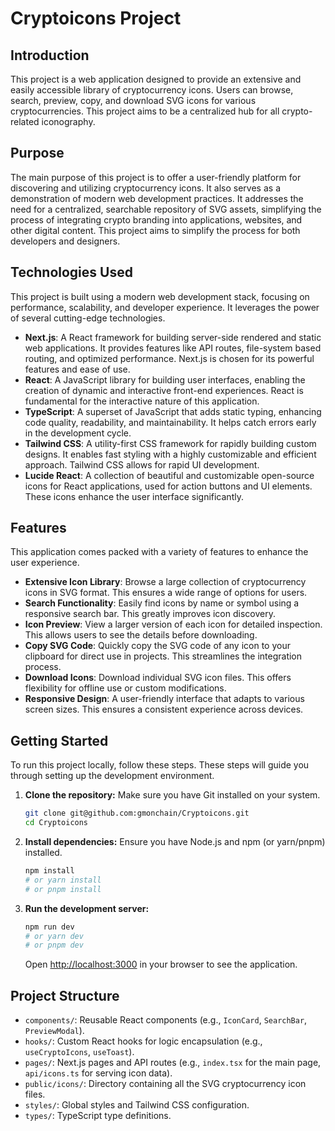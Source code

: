 # Cryptoicons Project

## Introduction

This project is a web application designed to provide an extensive and easily accessible library of cryptocurrency icons. Users can browse, search, preview, copy, and download SVG icons for various cryptocurrencies. This project aims to be a centralized hub for all crypto-related iconography.

## Purpose

The main purpose of this project is to offer a user-friendly platform for discovering and utilizing cryptocurrency icons. It also serves as a demonstration of modern web development practices.
It addresses the need for a centralized, searchable repository of SVG assets, simplifying the process of integrating crypto branding into applications, websites, and other digital content. This project aims to simplify the process for both developers and designers.

## Technologies Used

This project is built using a modern web development stack, focusing on performance, scalability, and developer experience. It leverages the power of several cutting-edge technologies.

*   **Next.js**: A React framework for building server-side rendered and static web applications. It provides features like API routes, file-system based routing, and optimized performance. Next.js is chosen for its powerful features and ease of use.
*   **React**: A JavaScript library for building user interfaces, enabling the creation of dynamic and interactive front-end experiences. React is fundamental for the interactive nature of this application.
*   **TypeScript**: A superset of JavaScript that adds static typing, enhancing code quality, readability, and maintainability. It helps catch errors early in the development cycle.
*   **Tailwind CSS**: A utility-first CSS framework for rapidly building custom designs. It enables fast styling with a highly customizable and efficient approach. Tailwind CSS allows for rapid UI development.
*   **Lucide React**: A collection of beautiful and customizable open-source icons for React applications, used for action buttons and UI elements. These icons enhance the user interface significantly.
  
## Features

This application comes packed with a variety of features to enhance the user experience.
*   **Extensive Icon Library**: Browse a large collection of cryptocurrency icons in SVG format. This ensures a wide range of options for users.
*   **Search Functionality**: Easily find icons by name or symbol using a responsive search bar. This greatly improves icon discovery.
*   **Icon Preview**: View a larger version of each icon for detailed inspection. This allows users to see the details before downloading.
*   **Copy SVG Code**: Quickly copy the SVG code of any icon to your clipboard for direct use in projects. This streamlines the integration process.
*   **Download Icons**: Download individual SVG icon files. This offers flexibility for offline use or custom modifications.
*   **Responsive Design**: A user-friendly interface that adapts to various screen sizes. This ensures a consistent experience across devices.

## Getting Started

To run this project locally, follow these steps. These steps will guide you through setting up the development environment.
1.  **Clone the repository:** Make sure you have Git installed on your system.

    ```bash
    git clone git@github.com:gmonchain/Cryptoicons.git
    cd Cryptoicons
    ```

2.  **Install dependencies:** Ensure you have Node.js and npm (or yarn/pnpm) installed.

    ```bash
    npm install
    # or yarn install
    # or pnpm install
    ```

3.  **Run the development server:**

    ```bash
    npm run dev
    # or yarn dev
    # or pnpm dev
    ```

    Open [http://localhost:3000](http://localhost:3000) in your browser to see the application.

## Project Structure

*   `components/`: Reusable React components (e.g., `IconCard`, `SearchBar`, `PreviewModal`).
*   `hooks/`: Custom React hooks for logic encapsulation (e.g., `useCryptoIcons`, `useToast`).
*   `pages/`: Next.js pages and API routes (e.g., `index.tsx` for the main page, `api/icons.ts` for serving icon data).
*   `public/icons/`: Directory containing all the SVG cryptocurrency icon files.
*   `styles/`: Global styles and Tailwind CSS configuration.
*   `types/`: TypeScript type definitions.
